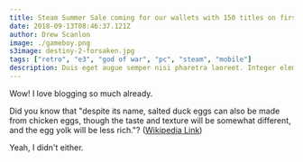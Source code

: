 ```yaml
---
title: Steam Summer Sale coming for our wallets with 150 titles on first day
date: 2018-09-13T08:46:37.121Z
author: Drew Scanlon
image: ./gameboy.png
s3image: destiny-2-forsaken.jpg
tags: ["retro", "e3", "god of war", "pc", "steam", "mobile"]
description: Duis eget augue semper nisi pharetra laoreet. Integer elementum suscipit nulla vitae eleifend. Duis a lectus et justo varius consectetur sed in lorem.
---
```


Wow! I love blogging so much already.

Did you know that "despite its name, salted duck eggs can also be made from
chicken eggs, though the taste and texture will be somewhat different, and the
egg yolk will be less rich."?
([Wikipedia Link](http://en.wikipedia.org/wiki/Salted_duck_egg))

Yeah, I didn't either.
